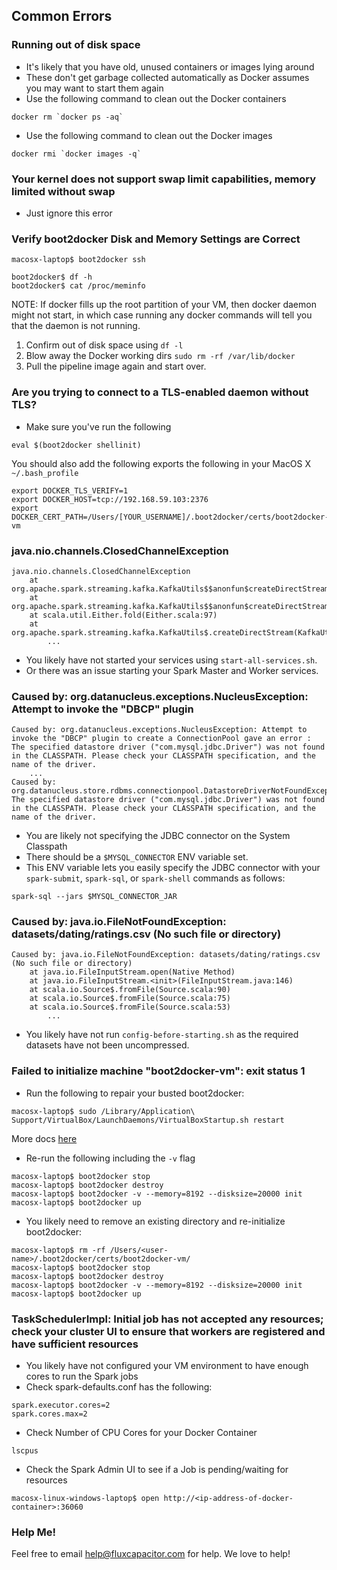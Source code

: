 ## Common Errors

### Running out of disk space
* It's likely that you have old, unused containers or images lying around
* These don't get garbage collected automatically as Docker assumes you may want to start them again
* Use the following command to clean out the Docker containers
```
docker rm `docker ps -aq`
```
* Use the following command to clean out the Docker images
```
docker rmi `docker images -q`
```

### Your kernel does not support swap limit capabilities, memory limited without swap
* Just ignore this error

### Verify boot2docker Disk and Memory Settings are Correct
```
macosx-laptop$ boot2docker ssh

boot2docker$ df -h
boot2docker$ cat /proc/meminfo
```

NOTE: If docker fills up the root partition of your VM, then docker daemon might not start, in which case running any docker commands will tell you that the daemon is not running.  

1. Confirm out of disk space using `df -l`
2. Blow away the Docker working dirs `sudo rm -rf /var/lib/docker`
3. Pull the pipeline image again and start over.

### Are you trying to connect to a TLS-enabled daemon without TLS?  
* Make sure you've run the following
```
eval $(boot2docker shellinit)
```
You should also add the following exports the following in your MacOS X `~/.bash_profile`
```
export DOCKER_TLS_VERIFY=1
export DOCKER_HOST=tcp://192.168.59.103:2376
export DOCKER_CERT_PATH=/Users/[YOUR_USERNAME]/.boot2docker/certs/boot2docker-vm
```

### java.nio.channels.ClosedChannelException
```
java.nio.channels.ClosedChannelException
	at org.apache.spark.streaming.kafka.KafkaUtils$$anonfun$createDirectStream$2.apply(KafkaUtils.scala:416)
	at org.apache.spark.streaming.kafka.KafkaUtils$$anonfun$createDirectStream$2.apply(KafkaUtils.scala:416)
	at scala.util.Either.fold(Either.scala:97)
	at org.apache.spark.streaming.kafka.KafkaUtils$.createDirectStream(KafkaUtils.scala:415)
        ...
```
* You likely have not started your services using `start-all-services.sh`.
* Or there was an issue starting your Spark Master and Worker services. 

### Caused by: org.datanucleus.exceptions.NucleusException: Attempt to invoke the "DBCP" plugin 
```
Caused by: org.datanucleus.exceptions.NucleusException: Attempt to invoke the "DBCP" plugin to create a ConnectionPool gave an error : The specified datastore driver ("com.mysql.jdbc.Driver") was not found in the CLASSPATH. Please check your CLASSPATH specification, and the name of the driver.
	...
Caused by: org.datanucleus.store.rdbms.connectionpool.DatastoreDriverNotFoundException: The specified datastore driver ("com.mysql.jdbc.Driver") was not found in the CLASSPATH. Please check your CLASSPATH specification, and the name of the driver.
```
* You are likely not specifying the JDBC connector on the System Classpath
* There should be a `$MYSQL_CONNECTOR` ENV variable set.  
* This ENV variable lets you easily specify the JDBC connector with your `spark-submit`, `spark-sql`, or `spark-shell` commands as follows:
```
spark-sql --jars $MYSQL_CONNECTOR_JAR
```
 
### Caused by: java.io.FileNotFoundException: datasets/dating/ratings.csv (No such file or directory)
```
Caused by: java.io.FileNotFoundException: datasets/dating/ratings.csv (No such file or directory)
	at java.io.FileInputStream.open(Native Method)
	at java.io.FileInputStream.<init>(FileInputStream.java:146)
	at scala.io.Source$.fromFile(Source.scala:90)
	at scala.io.Source$.fromFile(Source.scala:75)
	at scala.io.Source$.fromFile(Source.scala:53)
        ...
```
* You likely have not run `config-before-starting.sh` as the required datasets have not been uncompressed.

### Failed to initialize machine "boot2docker-vm": exit status 1
* Run the following to repair your busted boot2docker:
```
macosx-laptop$ sudo /Library/Application\ Support/VirtualBox/LaunchDaemons/VirtualBoxStartup.sh restart
```
More docs [here](https://github.com/boot2docker/boot2docker#boot2docker-up-doesnt-work-osx)

* Re-run the following including the `-v` flag
```
macosx-laptop$ boot2docker stop
macosx-laptop$ boot2docker destroy
macosx-laptop$ boot2docker -v --memory=8192 --disksize=20000 init
macosx-laptop$ boot2docker up
```

* You likely need to remove an existing directory and re-initialize boot2docker:
```
macosx-laptop$ rm -rf /Users/<user-name>/.boot2docker/certs/boot2docker-vm/
macosx-laptop$ boot2docker stop
macosx-laptop$ boot2docker destroy
macosx-laptop$ boot2docker -v --memory=8192 --disksize=20000 init
macosx-laptop$ boot2docker up
```

### TaskSchedulerImpl: Initial job has not accepted any resources; check your cluster UI to ensure that workers are registered and have sufficient resources
* You likely have not configured your VM environment to have enough cores to run the Spark jobs
* Check spark-defaults.conf has the following:
```
spark.executor.cores=2
spark.cores.max=2
```
* Check Number of CPU Cores for your Docker Container
```
lscpus
```
* Check the Spark Admin UI to see if a Job is pending/waiting for resources
```
macosx-linux-windows-laptop$ open http://<ip-address-of-docker-container>:36060
```

### Help Me!
Feel free to email help@fluxcapacitor.com for help.  We love to help!